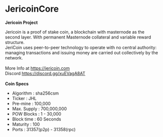 # JericoinCore
<strong>Jericoin Project</strong>

Jericoin is a proof of stake coin, a blockchain with masternode as the second layer. With permanent Masternode collateral and variable reward structure.
<br>JeriCoin uses peer-to-peer technology to operate with no central authority: managing transactions and issuing money are carried out collectively by the network.<br>
<br>More Info at https://jericoin.com<br>
Discord https://discord.gg/xuEVagA8AT
<br><br><strong> Coin Specs </strong>

<ul>
  <li>Algorithm : sha256csm</li>
  <li>Ticker : JHL
  <li>Pre-mine : 100,000</li>
  <li>Max. Supply : 700,000,000</li>
  <li>POW Blocks : 1 - 30,000</li>
  <li>Block time : 60 Seconds</li>
  <li>Maturity : 100</li>
  <li>Ports : 31357(p2p) - 31358(rpc)</li>
 </ul>
  
